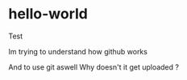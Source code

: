 # hello-world
Test

Im trying to understand how github works

And to use git aswell
Why doesn't it get uploaded ?
